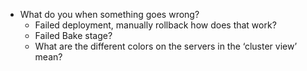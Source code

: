 
- What do you when something goes wrong?
  - Failed deployment, manually rollback how does that work?
  - Failed Bake stage?
  - What are the different colors on the servers in the ‘cluster view’ mean?